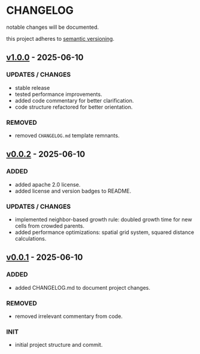 # CHANGELOG

notable changes will be documented.

this project adheres to [semantic versioning](https://semver.org/spec/v2.0.0.html).

## [v1.0.0](https://github.com/your-username/physarum/commits/v1.0.0) - 2025-06-10

### UPDATES / CHANGES
- stable release
- tested performance improvements.
- added code commentary for better clarification.
- code structure refactored for better orientation.

### REMOVED
- removed `CHANGELOG.md` template remnants.

## [v0.0.2](https://github.com/your-username/physarum/commits/v0.0.2) - 2025-06-10

### ADDED
- added apache 2.0 license.
- added license and version badges to README.

### UPDATES / CHANGES
- implemented neighbor-based growth rule: doubled growth time for new cells from crowded parents.
- added performance optimizations: spatial grid system, squared distance calculations.

## [v0.0.1](https://github.com/your-username/physarum/commits/v0.0.1) - 2025-06-10

### ADDED
- added CHANGELOG.md to document project changes.

### REMOVED
- removed irrelevant commentary from code.

### INIT
- initial project structure and commit.